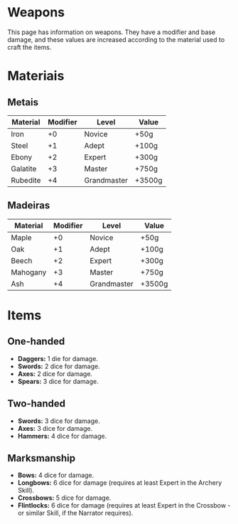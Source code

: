 # Weapons

This page has information on weapons. They have a modifier and base damage, and these values are increased according to the material used to craft the items.

# Materiais
## Metais
|Material|Modifier|Level|Value
|---|---|---|---|
|Iron|+0|Novice|+50g|
|Steel|+1|Adept|+100g|
|Ebony|+2|Expert|+300g|
|Galatite|+3|Master|+750g|
|Rubedite|+4|Grandmaster|+3500g|

## Madeiras
|Material|Modifier|Level|Value
|---|---|---|---|
|Maple|+0|Novice|+50g|
|Oak|+1|Adept|+100g|
|Beech|+2|Expert|+300g|
|Mahogany|+3|Master|+750g|
|Ash|+4|Grandmaster|+3500g|

# Items
## One-handed
* **Daggers:** 1 die for damage.
* **Swords:** 2 dice for damage.
* **Axes:** 2 dice for damage.
* **Spears:** 3 dice for damage.

## Two-handed
* **Swords:** 3 dice for damage.
* **Axes:** 3 dice for damage.
* **Hammers:** 4 dice for damage.

## Marksmanship
* **Bows:** 4 dice for damage.
* **Longbows:** 6 dice for damage (requires at least Expert in the Archery Skill).
* **Crossbows:** 5 dice for damage.
* **Flintlocks:** 6 dice for damage (requires at least Expert in the Crossbow - or similar Skill, if the Narrator requires).
